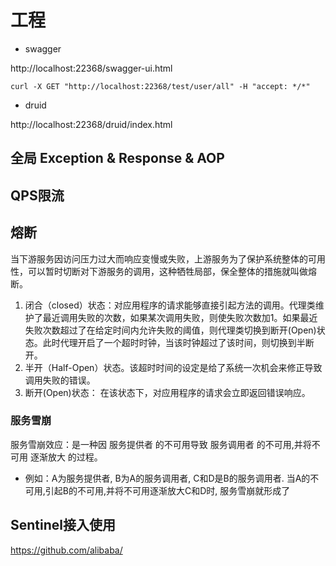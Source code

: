 # 工程

* swagger

http://localhost:22368/swagger-ui.html

`curl -X GET "http://localhost:22368/test/user/all" -H "accept: */*"`

* druid

http://localhost:22368/druid/index.html

## 全局 Exception & Response & AOP

## QPS限流

## 熔断

当下游服务因访问压力过大而响应变慢或失败，上游服务为了保护系统整体的可用性，可以暂时切断对下游服务的调用，这种牺牲局部，保全整体的措施就叫做熔断。

1. 闭合（closed）状态：对应用程序的请求能够直接引起方法的调用。代理类维护了最近调用失败的次数，如果某次调用失败，则使失败次数加1。如果最近失败次数超过了在给定时间内允许失败的阈值，则代理类切换到断开(Open)状态。此时代理开启了一个超时时钟，当该时钟超过了该时间，则切换到半断开。
2. 半开（Half-Open）状态。该超时时间的设定是给了系统一次机会来修正导致调用失败的错误。
3. 断开(Open)状态： 在该状态下，对应用程序的请求会立即返回错误响应。

### 服务雪崩

服务雪崩效应：是一种因 服务提供者 的不可用导致 服务调用者 的不可用,并将不可用 逐渐放大 的过程。

* 例如：A为服务提供者, B为A的服务调用者, C和D是B的服务调用者. 当A的不可用,引起B的不可用,并将不可用逐渐放大C和D时, 服务雪崩就形成了

## Sentinel接入使用

https://github.com/alibaba/
